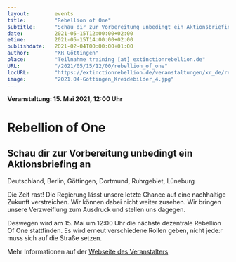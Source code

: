 ```yaml
---
layout:        events
title:         "Rebellion of One"
subtitle:      "Schau dir zur Vorbereitung unbedingt ein Aktionsbriefing an"
date:          2021-05-15T12:00:00+02:00
etime:         2021-05-15T14:00:00+02:00
publishdate:   2021-02-04T00:00:00+01:00
author:        "XR Göttingen"
place:         "Teilnahme training [at] extinctionrebellion.de"
URL:           "/2021/05/15/12/00/rebellion_of_one"
locURL:        "https://extinctionrebellion.de/veranstaltungen/xr_de/rebellion-one/5602/"
image:         "2021.04-Göttingen_Kreidebilder_4.jpg"
---
```


**Veranstaltung: 15. Mai 2021, 12:00 Uhr**

Rebellion of One
===========

Schau dir zur Vorbereitung unbedingt ein Aktionsbriefing an
-----------

Deutschland, Berlin, Göttingen, Dortmund, Ruhrgebiet, Lüneburg

Die Zeit rast! Die Regierung lässt unsere letzte Chance auf eine nachhaltige Zukunft verstreichen. Wir können dabei nicht weiter zusehen. Wir bringen unsere Verzweiflung zum Ausdruck und stellen uns dagegen.

Deswegen wird am 15. Mai um 12:00 Uhr die nächste dezentrale Rebellion Of One stattfinden. Es wird erneut verschiedene Rollen geben, nicht jede:r muss sich auf die Straße setzen. 

Mehr Informationen auf der [Webseite des Veranstalters](https://extinctionrebellion.de/veranstaltungen/xr_de/rebellion-one/5602/)
